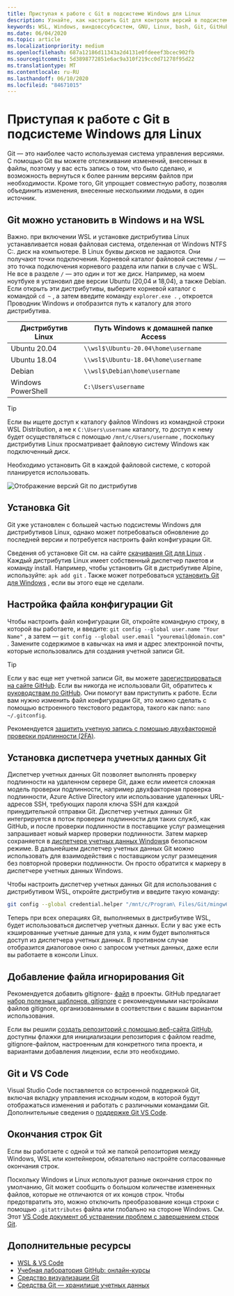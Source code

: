 ```yaml
---
title: Приступая к работе с Git в подсистеме Windows для Linux
description: Узнайте, как настроить Git для контроля версий в подсистеме Windows для Linux.
keywords: WSL, Windows, виндовссубсистем, GNU, Linux, bash, Git, GitHub, управление версиями
ms.date: 06/04/2020
ms.topic: article
ms.localizationpriority: medium
ms.openlocfilehash: 687a12186d11343a2d4131e0fdeeef3bcec902fb
ms.sourcegitcommit: 5d3898772851e6ac9a310f219cc0d71278f95d22
ms.translationtype: MT
ms.contentlocale: ru-RU
ms.lasthandoff: 06/10/2020
ms.locfileid: "84671015"
---
```

# <a name="get-started-using-git-on-windows-subsystem-for-linux"></a>Приступая к работе с Git в подсистеме Windows для Linux

Git — это наиболее часто используемая система управления версиями. С помощью Git вы можете отслеживание изменений, внесенных в файлы, поэтому у вас есть запись о том, что было сделано, и возможность вернуться к более ранним версиям файлов при необходимости. Кроме того, Git упрощает совместную работу, позволяя объединить изменения, внесенные несколькими людьми, в один источник.

## <a name="git-can-be-installed-on-windows-and-on-wsl"></a>Git можно установить в Windows и на WSL

Важно. при включении WSL и установке дистрибутива Linux устанавливается новая файловая система, отделенная от Windows NTFS C:\. диск на компьютере. В Linux буквы дисков не задаются. Они получают точки подключения. Корневой каталог файловой системы `/` — это точка подключения корневого раздела или папки в случае с WSL. Не все в разделе `/` — это один и тот же диск. Например, на моем ноутбуке я установил две версии Ubuntu (20,04 и 18,04), а также Debian. Если открыть эти дистрибутивы, выберите корневой каталог с командой `cd ~` , а затем введите команду `explorer.exe .` , откроется Проводник Windows и отобразится путь к каталогу для этого дистрибутива.

| Дистрибутив Linux | Путь Windows к домашней папке Access |
| ----------- | ----------- |
| Ubuntu 20.04 | `\\wsl$\Ubuntu-20.04\home\username` |
| Ubuntu 18.04 | `\\wsl$\Ubuntu-18.04\home\username` |
| Debian | `\\wsl$\Debian\home\username` |
| Windows PowerShell | `C:\Users\username` |

> [!TIP]
> Если вы ищете доступ к каталогу файлов Windows из командной строки WSL Distribution, а не к `C:\Users\username` каталогу, то доступ к нему будет осуществляться с помощью `/mnt/c/Users/username` , поскольку дистрибутив Linux просматривает файловую систему Windows как подключенный диск.

Необходимо установить Git в каждой файловой системе, с которой планируется использовать.

![Отображение версий Git по дистрибутив](../media/git-versions.gif)

## <a name="installing-git"></a>Установка Git

Git уже установлен с большей частью подсистемы Windows для дистрибутивов Linux, однако может потребоваться обновление до последней версии и потребуется настроить файл конфигурации Git.

Сведения об установке Git см. на сайте [скачивания Git для Linux](https://git-scm.com/download/linux) . Каждый дистрибутив Linux имеет собственный диспетчер пакетов и команду install. Например, чтобы установить Git в дистрибутиве Alpine, используйте: `apk add git` . Также может потребоваться [установить Git для Windows](https://git-scm.com/download/win) , если вы этого еще не сделали.

## <a name="git-config-file-setup"></a>Настройка файла конфигурации Git

Чтобы настроить файл конфигурации Git, откройте командную строку, в которой вы работаете, и введите: `git config --global user.name "Your Name"` , а затем — `git config --global user.email "youremail@domain.com"` . Замените содержимое в кавычках на имя и адрес электронной почты, которые использовались для создания учетной записи Git.

> [!TIP]
> Если у вас еще нет учетной записи Git, вы можете [зарегистрироваться на сайте GitHub](https://github.com/join). Если вы никогда не использовали Git, обратитесь к [руководствам по GitHub](https://guides.github.com/). Они помогут вам приступить к работе. Если вам нужно изменить файл конфигурации Git, это можно сделать с помощью встроенного текстового редактора, такого как nano: `nano ~/.gitconfig`.

Рекомендуется [защитить учетную запись с помощью двухфакторной проверки подлинности (2FA)](https://help.github.com/en/github/authenticating-to-github/securing-your-account-with-two-factor-authentication-2fa).

## <a name="git-credential-manager-setup"></a>Установка диспетчера учетных данных Git

Диспетчер учетных данных Git позволяет выполнять проверку подлинности на удаленном сервере Git, даже если имеется сложная модель проверки подлинности, например двухфакторная проверка подлинности, Azure Active Directory или использование удаленных URL-адресов SSH, требующих пароля ключа SSH для каждой принудительной отправки Git. Диспетчер учетных данных Git интегрируется в поток проверки подлинности для таких служб, как GitHub, и после проверки подлинности в поставщике услуг размещения запрашивает новый маркер проверки подлинности. Затем маркер сохраняется в [диспетчере учетных данных Windows](https://support.microsoft.com/help/4026814/windows-accessing-credential-manager)в безопасном режиме. В дальнейшем диспетчер учетных данных Git можно использовать для взаимодействия с поставщиком услуг размещения без повторной проверки подлинности. Он просто обратится к маркеру в диспетчере учетных данных Windows.

Чтобы настроить диспетчер учетных данных Git для использования с дистрибутивом WSL, откройте дистрибутив и введите такую команду:

```Bash
git config --global credential.helper "/mnt/c/Program\ Files/Git/mingw64/libexec/git-core/git-credential-manager.exe"
```

Теперь при всех операциях Git, выполняемых в дистрибутиве WSL, будет использоваться диспетчер учетных данных. Если у вас уже есть кэшированные учетные данные для узла, к ним будет выполняться доступ из диспетчера учетных данных. В противном случае отобразится диалоговое окно с запросом учетных данных, даже если вы работаете в консоли Linux.

## <a name="adding-a-git-ignore-file"></a>Добавление файла игнорирования Git

Рекомендуется добавить gitignore- [файл](https://help.github.com/en/articles/ignoring-files) в проекты. GitHub предлагает [набор полезных шаблонов. gitignore](https://github.com/github/gitignore) с рекомендуемыми настройками файлов gitignore, организованными в соответствии с вашим вариантом использования.

Если вы решили [создать репозиторий с помощью веб-сайта GitHub](https://help.github.com/articles/create-a-repo), доступны флажки для инициализации репозитория с файлом readme, gitignore-файлом, настроенным для конкретного типа проекта, и вариантами добавления лицензии, если это необходимо.

## <a name="git-and-vs-code"></a>Git и VS Code

Visual Studio Code поставляется со встроенной поддержкой Git, включая вкладку управления исходным кодом, в которой будут отображаться изменения и работать с различными командами Git. Дополнительные сведения о [поддержке Git VS Code](https://code.visualstudio.com/docs/editor/versioncontrol#_git-support).

## <a name="git-line-endings"></a>Окончания строк Git

Если вы работаете с одной и той же папкой репозитория между Windows, WSL или контейнером, обязательно настройте согласованные окончания строк.

Поскольку Windows и Linux используют разные окончания строк по умолчанию, Git может сообщить о большом количестве измененных файлов, которые не отличаются от их концов строк. Чтобы предотвратить это, можно отключить преобразование конца строки с помощью `.gitattributes` файла или глобально на стороне Windows. См. Этот [VS Code документ об устранении проблем с завершением строк Git](https://code.visualstudio.com/docs/remote/troubleshooting#_resolving-git-line-ending-issues-in-containers-resulting-in-many-modified-files).

## <a name="additional-resources"></a>Дополнительные ресурсы

* [WSL & VS Code](./wsl-vscode.md)
* [Учебная лаборатория GitHub: онлайн-курсы](https://lab.github.com/)
* [Средство визуализации Git](http://git-school.github.io/visualizing-git/)
* [Средства Git — хранилище учетных данных](https://git-scm.com/book/it/v2/Git-Tools-Credential-Storage)
